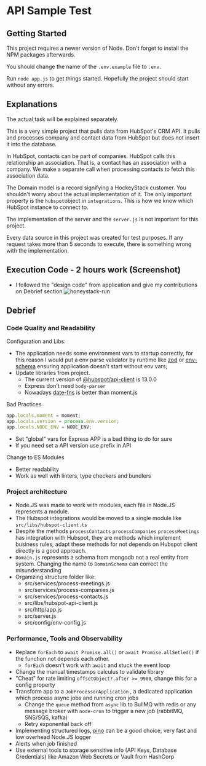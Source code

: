 # API Sample Test

## Getting Started

This project requires a newer version of Node. Don't forget to install the NPM packages afterwards.

You should change the name of the ```.env.example``` file to ```.env```.

Run ```node app.js``` to get things started. Hopefully the project should start without any errors.

## Explanations

The actual task will be explained separately.

This is a very simple project that pulls data from HubSpot's CRM API. It pulls and processes company and contact data from HubSpot but does not insert it into the database.

In HubSpot, contacts can be part of companies. HubSpot calls this relationship an association. That is, a contact has an association with a company. We make a separate call when processing contacts to fetch this association data.

The Domain model is a record signifying a HockeyStack customer. You shouldn't worry about the actual implementation of it. The only important property is the ```hubspot```object in ```integrations```. This is how we know which HubSpot instance to connect to.

The implementation of the server and the ```server.js``` is not important for this project.

Every data source in this project was created for test purposes. If any request takes more than 5 seconds to execute, there is something wrong with the implementation.

## Execution Code - 2 hours work (Screenshot)
- I followed the "design code" from application and give my contributions on Debrief section
![honeystack-run](https://i.imgur.com/Yl9fELW.png)

## Debrief

### Code Quality and Readability
Configuration and Libs:
- The application needs some environment vars to startup correctly, for this reason I would put a env parse validator by runtime like [zod](https://zod.dev/) or [env-schema](https://www.npmjs.com/package/env-schema) ensuring application doesn't start without env vars;
- Update libraries from project.
	- The current version of [@hubspot/api-client](https://www.npmjs.com/package/@hubspot/api-client) is 13.0.0
	- Express don't need `body-parser` 
	- Nowadays [date-fns](https://date-fns.org/) is better than moment.js

Bad Practices

```js
app.locals.moment = moment;
app.locals.version = process.env.version;
app.locals.NODE_ENV = NODE_ENV;
```

- Set "global" vars for Express APP is a bad thing to do for sure
- If you need set a API version use prefix in API 

Change to ES Modules
- Better readability
- Work as well with linters, type checkers and bundlers


### Project architecture
- Node.JS was made to work with modules, each file in Node.JS represents a module.
- The Hubspot integrations would be moved to a single module like `src/libs/hubspot-client.ts`
- Despite the methods `processContacts` `processCompanies` `processMeetings` has integration with Hubspot, they are methods which implement business rules, adapt these methods for not depends on Hubspot client directly is a good approach.
- `Domain.js` represents a schema from mongodb not a real entity from system. Changing the name to `DomainSchema` can correct the misunderstanding
- Organizing structure folder like:
	- src/services/process-meetings.js
	- src/services/process-companies.js
	- src/services/process-contacts.js
	- src/libs/hubspot-api-client.js
	- src/http/app.js
	- src/server.js
	- src/config/env-config.js

### Performance, Tools and Observability
- Replace `forEach` to `await Promise.all()` or `await Promise.allSetled()` if the function not depends each other.
	- `forEach` doesn't work with `await` and stuck the event loop
- Change the manual timestamps calculus to validate library 
- "Cheat" for rate limiting `offsetObject?.after >= 9900`, change this for a config property 
- Transform app to a `JobProcessorApplication` , a dedicated application which process async jobs and running cron jobs
	- Change the `queue` method from `async` lib to BullMQ with redis or any message broker with `node-cron` to trigger a new job (rabbitMQ, SNS/SQS, kafka)
	- Retry exponential back off
- Implementing structured logs, [pino](https://www.npmjs.com/package/pino) can be a good choice, very fast and low overhead Node.JS logger
- Alerts when job finished
- Use external tools to storage sensitive info (API Keys, Database Credentials) like Amazon Web Secrets or Vault from HashCorp 